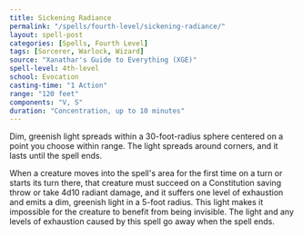 ```yaml
---
title: Sickening Radiance
permalink: "/spells/fourth-level/sickening-radiance/"
layout: spell-post
categories: [Spells, Fourth Level]
tags: [Sorcerer, Warlock, Wizard]
source: "Xanathar's Guide to Everything (XGE)"
spell-level: 4th-level
school: Evocation
casting-time: "1 Action"
range: "120 feet"
components: "V, S"
duration: "Concentration, up to 10 minutes"
---
```


Dim, greenish light spreads within a 30-foot-radius sphere centered on a point you choose within range. The light spreads around corners, and it lasts until the spell ends.

When a creature moves into the spell's area for the first time on a turn or starts its turn there, that creature must succeed on a Constitution saving throw or take 4d10 radiant damage, and it suffers one level of exhaustion and emits a dim, greenish light in a 5-foot radius. This light makes it impossible for the creature to benefit from being invisible. The light and any levels of exhaustion caused by this spell go away when the spell ends.